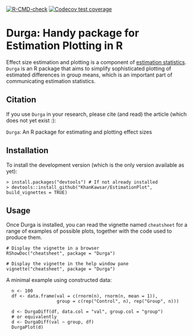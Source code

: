 <!-- badges: start -->
[![R-CMD-check](https://github.com/KhanKawsar/EstimationPlot/workflows/R-CMD-check/badge.svg)](https://github.com/KhanKawsar/EstimationPlot/actions)
[![Codecov test coverage](https://codecov.io/gh/KhanKawsar/EstimationPlot/branch/main/graph/badge.svg)](https://app.codecov.io/gh/KhanKawsar/EstimationPlot?branch=main)
<!-- badges: end -->


# Durga: Handy package for Estimation Plotting in R

Effect size estimation and plotting is a component of [estimation statistics](https://en.wikipedia.org/wiki/Estimation_statistics). `Durga` is an R package that aims to simplify sophisticated plotting of estimated differences in group means, which is an important part of communicating estimation statistics.

## Citation

If you use `Durga` in your research, please cite (and read) the article (which does not yet exist :):

`Durga`: An R package for estimating and plotting effect sizes 

## Installation

To install the development version (which is the only version available as yet):

    > install.packages("devtools") # If not already installed
    > devtools::install_github("KhanKawsar/EstimationPlot", build_vignettes = TRUE)

## Usage

Once Durga is installed, you can read the vignette named `cheatsheet` for a range of examples of possible plots, together with the code used to produce them.

```{R}
# Display the vignette in a browser
RShowDoc("cheatsheet", package = "Durga")

# Display the vignette in the help window pane
vignette("cheatsheet", package = "Durga")
```

A minimal example using constructed data:

```{R}
  n <- 100
  df <- data.frame(val = c(rnorm(n), rnorm(n, mean = 1)),
                   group = c(rep("Control", n), rep("Group", n)))

  d <- DurgaDiff(df, data.col = "val", group.col = "group")
  # or equivalently
  d <- DurgaDiff(val ~ group, df)
  DurgaPlot(d)
```

